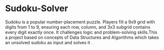 # Sudoku-Solver
Sudoku is a popular number-placement puzzle. Players fill a 9x9 grid with digits from 1 to 9, ensuring each row, column, and 3x3 subgrid contains every digit exactly once. It challenges logic and problem-solving skills.This a project based on concepts of Data Structures and Algorithms which takes an unsolved sudoku as input and solves it .
